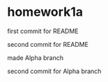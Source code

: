 # homework1a

first commit for README

second commit for README

made Alpha branch

second commit for Alpha branch